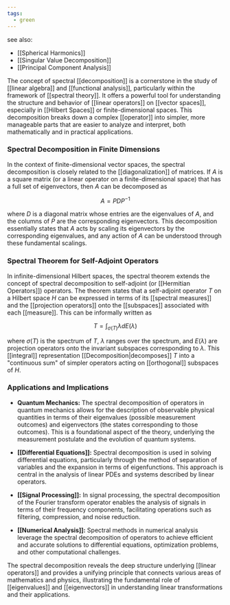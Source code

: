 ```yaml
---
tags:
  - green
---
```


see also:
- [[Spherical Harmonics]]
- [[Singular Value Decomposition]]
- [[Principal Component Analysis]]

The concept of spectral [[decomposition]] is a cornerstone in the study of [[linear algebra]] and [[functional analysis]], particularly within the framework of [[spectral theory]]. It offers a powerful tool for understanding the structure and behavior of [[linear operators]] on [[vector spaces]], especially in [[Hilbert Spaces]] or finite-dimensional spaces. This decomposition breaks down a complex [[operator]] into simpler, more manageable parts that are easier to analyze and interpret, both mathematically and in practical applications.

### Spectral Decomposition in Finite Dimensions

In the context of finite-dimensional vector spaces, the spectral decomposition is closely related to the [[diagonalization]] of matrices. If $A$ is a square matrix (or a linear operator on a finite-dimensional space) that has a full set of eigenvectors, then $A$ can be decomposed as

$$A = PDP^{-1}$$

where $D$ is a diagonal matrix whose entries are the eigenvalues of $A$, and the columns of $P$ are the corresponding eigenvectors. This decomposition essentially states that $A$ acts by scaling its eigenvectors by the corresponding eigenvalues, and any action of $A$ can be understood through these fundamental scalings.

### Spectral Theorem for Self-Adjoint Operators

In infinite-dimensional Hilbert spaces, the spectral theorem extends the concept of spectral decomposition to self-adjoint (or [[Hermitian Operators]]) operators. The theorem states that a self-adjoint operator $T$ on a Hilbert space $H$ can be expressed in terms of its [[spectral measures]] and the [[projection operators]] onto the [[subspaces]] associated with each [[measure]]. This can be informally written as

$$T = \int_{\sigma(T)} \lambda dE(\lambda)$$

where $\sigma(T)$ is the spectrum of $T$, $\lambda$ ranges over the spectrum, and $E(\lambda)$ are projection operators onto the invariant subspaces corresponding to $\lambda$. This [[integral]] representation [[Decomposition|decomposes]] $T$ into a "continuous sum" of simpler operators acting on [[orthogonal]] subspaces of $H$.

### Applications and Implications

- **Quantum Mechanics:** The spectral decomposition of operators in quantum mechanics allows for the description of observable physical quantities in terms of their eigenvalues (possible measurement outcomes) and eigenvectors (the states corresponding to those outcomes). This is a foundational aspect of the theory, underlying the measurement postulate and the evolution of quantum systems.

- **[[Differential Equations]]:** Spectral decomposition is used in solving differential equations, particularly through the method of separation of variables and the expansion in terms of eigenfunctions. This approach is central in the analysis of linear PDEs and systems described by linear operators.

- **[[Signal Processing]]:** In signal processing, the spectral decomposition of the Fourier transform operator enables the analysis of signals in terms of their frequency components, facilitating operations such as filtering, compression, and noise reduction.

- **[[Numerical Analysis]]:** Spectral methods in numerical analysis leverage the spectral decomposition of operators to achieve efficient and accurate solutions to differential equations, optimization problems, and other computational challenges.

The spectral decomposition reveals the deep structure underlying [[linear operators]] and provides a unifying principle that connects various areas of mathematics and physics, illustrating the fundamental role of [[eigenvalues]] and [[eigenvectors]] in understanding linear transformations and their applications.